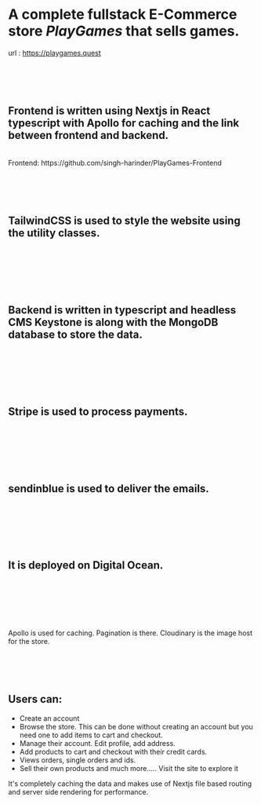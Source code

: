 # A complete fullstack E-Commerce store **_PlayGames_** that sells games.

url : <https://playgames.quest>
<br/>
<br/>
<br/>
<br/>
<br/>

## Frontend is written using Nextjs in React typescript with Apollo for caching and the link between frontend and backend.
<br/>
Frontend: https://github.com/singh-harinder/PlayGames-Frontend
<br/>
<br/>
<br/>
<br/>
<br/>

## TailwindCSS is used to style the website using the utility classes.
<br/>
<br/>
<br/>
<br/>
<br/>

## Backend is written in typescript and headless CMS Keystone is along with the MongoDB database to store the data. 
<br/>
<br/>
<br/>
<br/>
<br/>

## Stripe is used to process payments.
<br/>
<br/>
<br/>
<br/>
<br/>

## sendinblue is used to deliver the emails.
<br/>
<br/>
<br/>
<br/>
<br/>

## It is deployed on Digital Ocean.
<br/>
<br/>
<br/>
<br/>
<br/>

Apollo is used for caching. Pagination is there. Cloudinary is the image host for the store.
<br/>
<br/>
<br/>
<br/>
<br/>

## Users can:
+ Create an account
+ Browse the store. This can be done without creating an account but you need one to add items to cart and checkout.
+ Manage their account. Edit profile, add address.
+ Add products to cart and checkout with their credit cards.
+ Views orders, single orders and ids.
+ Sell their own products and much more..... Visit the site to explore it


It's completely caching the data and makes use of Nextjs file based routing and server side rendering for performance.
